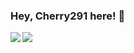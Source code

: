 ### Hey, Cherry291 here! 👋
<div><div>
<div>
  <img align='left' src="https://metrics.lecoq.io/cherry291?template=classic&config.timezone=Asia%2FShanghai">
  <img align="left" src="https://github-readme-stats-ouuan.vercel.app/api?username=cherry291&theme=dark&show_icons=true">
  </div>
<!--
**Cherry291/cherry291** is a ✨ _special_ ✨ repository because its `README.md` (this file) appears on your GitHub profile.

Here are some ideas to get you started:

- 🔭 I’m currently working on ...
- 🌱 I’m currently learning ...
- 👯 I’m looking to collaborate on ...
- 🤔 I’m looking for help with ...
- 💬 Ask me about ...
- 📫 How to reach me: ...
- 😄 Pronouns: ...
- ⚡ Fun fact: ...
-->
